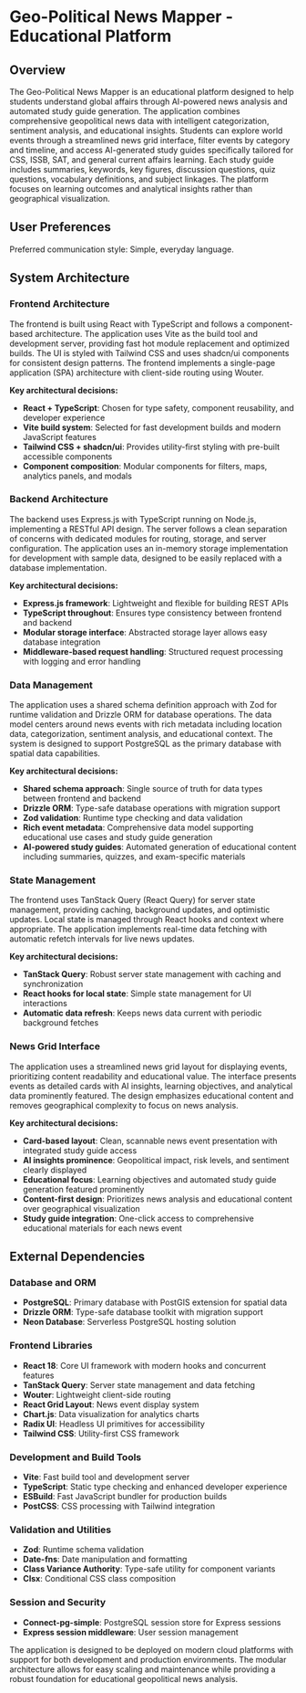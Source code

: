 # Geo-Political News Mapper - Educational Platform

## Overview

The Geo-Political News Mapper is an educational platform designed to help students understand global affairs through AI-powered news analysis and automated study guide generation. The application combines comprehensive geopolitical news data with intelligent categorization, sentiment analysis, and educational insights. Students can explore world events through a streamlined news grid interface, filter events by category and timeline, and access AI-generated study guides specifically tailored for CSS, ISSB, SAT, and general current affairs learning. Each study guide includes summaries, keywords, key figures, discussion questions, quiz questions, vocabulary definitions, and subject linkages. The platform focuses on learning outcomes and analytical insights rather than geographical visualization.

## User Preferences

Preferred communication style: Simple, everyday language.

## System Architecture

### Frontend Architecture
The frontend is built using React with TypeScript and follows a component-based architecture. The application uses Vite as the build tool and development server, providing fast hot module replacement and optimized builds. The UI is styled with Tailwind CSS and uses shadcn/ui components for consistent design patterns. The frontend implements a single-page application (SPA) architecture with client-side routing using Wouter.

**Key architectural decisions:**
- **React + TypeScript**: Chosen for type safety, component reusability, and developer experience
- **Vite build system**: Selected for fast development builds and modern JavaScript features
- **Tailwind CSS + shadcn/ui**: Provides utility-first styling with pre-built accessible components
- **Component composition**: Modular components for filters, maps, analytics panels, and modals

### Backend Architecture
The backend uses Express.js with TypeScript running on Node.js, implementing a RESTful API design. The server follows a clean separation of concerns with dedicated modules for routing, storage, and server configuration. The application uses an in-memory storage implementation for development with sample data, designed to be easily replaced with a database implementation.

**Key architectural decisions:**
- **Express.js framework**: Lightweight and flexible for building REST APIs
- **TypeScript throughout**: Ensures type consistency between frontend and backend
- **Modular storage interface**: Abstracted storage layer allows easy database integration
- **Middleware-based request handling**: Structured request processing with logging and error handling

### Data Management
The application uses a shared schema definition approach with Zod for runtime validation and Drizzle ORM for database operations. The data model centers around news events with rich metadata including location data, categorization, sentiment analysis, and educational context. The system is designed to support PostgreSQL as the primary database with spatial data capabilities.

**Key architectural decisions:**
- **Shared schema approach**: Single source of truth for data types between frontend and backend
- **Drizzle ORM**: Type-safe database operations with migration support
- **Zod validation**: Runtime type checking and data validation
- **Rich event metadata**: Comprehensive data model supporting educational use cases and study guide generation
- **AI-powered study guides**: Automated generation of educational content including summaries, quizzes, and exam-specific materials

### State Management
The frontend uses TanStack Query (React Query) for server state management, providing caching, background updates, and optimistic updates. Local state is managed through React hooks and context where appropriate. The application implements real-time data fetching with automatic refetch intervals for live news updates.

**Key architectural decisions:**
- **TanStack Query**: Robust server state management with caching and synchronization
- **React hooks for local state**: Simple state management for UI interactions
- **Automatic data refresh**: Keeps news data current with periodic background fetches

### News Grid Interface
The application uses a streamlined news grid layout for displaying events, prioritizing content readability and educational value. The interface presents events as detailed cards with AI insights, learning objectives, and analytical data prominently featured. The design emphasizes educational content and removes geographical complexity to focus on news analysis.

**Key architectural decisions:**
- **Card-based layout**: Clean, scannable news event presentation with integrated study guide access
- **AI insights prominence**: Geopolitical impact, risk levels, and sentiment clearly displayed
- **Educational focus**: Learning objectives and automated study guide generation featured prominently
- **Content-first design**: Prioritizes news analysis and educational content over geographical visualization
- **Study guide integration**: One-click access to comprehensive educational materials for each news event

## External Dependencies

### Database and ORM
- **PostgreSQL**: Primary database with PostGIS extension for spatial data
- **Drizzle ORM**: Type-safe database toolkit with migration support
- **Neon Database**: Serverless PostgreSQL hosting solution

### Frontend Libraries
- **React 18**: Core UI framework with modern hooks and concurrent features
- **TanStack Query**: Server state management and data fetching
- **Wouter**: Lightweight client-side routing
- **React Grid Layout**: News event display system
- **Chart.js**: Data visualization for analytics charts
- **Radix UI**: Headless UI primitives for accessibility
- **Tailwind CSS**: Utility-first CSS framework

### Development and Build Tools
- **Vite**: Fast build tool and development server
- **TypeScript**: Static type checking and enhanced developer experience
- **ESBuild**: Fast JavaScript bundler for production builds
- **PostCSS**: CSS processing with Tailwind integration

### Validation and Utilities
- **Zod**: Runtime schema validation
- **Date-fns**: Date manipulation and formatting
- **Class Variance Authority**: Type-safe utility for component variants
- **Clsx**: Conditional CSS class composition

### Session and Security
- **Connect-pg-simple**: PostgreSQL session store for Express sessions
- **Express session middleware**: User session management

The application is designed to be deployed on modern cloud platforms with support for both development and production environments. The modular architecture allows for easy scaling and maintenance while providing a robust foundation for educational geopolitical news analysis.